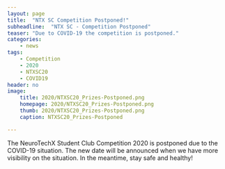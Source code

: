 ```yaml
---
layout: page
title:  "NTX SC Competition Postponed!"
subheadline:  "NTX SC - Competition Postponed"
teaser: "Due to COVID-19 the competition is postponed."
categories:
    - news
tags:
    - Competition
    - 2020
    - NTXSC20
    - COVID19
header: no
image:
    title: 2020/NTXSC20_Prizes-Postponed.png
    homepage: 2020/NTXSC20_Prizes-Postponed.png
    thumb: 2020/NTXSC20_Prizes-Postponed.png
    caption: NTXSC20_Prizes-Postponed

---
```


<!--more-->

The NeuroTechX Student Club Competition 2020 is postponed due to the COVID-19 situation. The new date will be announced when we have more visibility on the situation.
In the meantime, stay safe and healthy!
